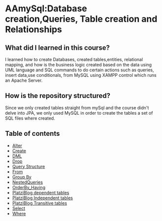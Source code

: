 # AAmySql:Database creation,Queries, Table creation and Relationships

## What did I learned in this course?

I learned how to create Databases, created tables,entities, relational mapping, and how is the business logic created based on the data using UML 
language and SQL commands to do certain actions such as queries, insert data,use conditionals, from MySQL using XAMPP control which runs an Apache
Server.

## How is the repository structured?

Since we only created tables straight from mySql and the course didn't delve into JPA, we only used MySQL in order to create the tables a set of 
SQL files where created.

## Table of contents
 * [Alter](../master/introduccion_db-master/Alter.sql)
 * [Create](../master/introduccion_db-master/Create.sql)
 * [DML](../master/introduccion_db-master/DML.sql)
 * [Drop](../master/introduccion_db-master/Drop.sql)
 * [Query Structure](../master/introduccion_db-master/Estructura_query.sql)
 * [From](../master/introduccion_db-master/From.sql)
 * [Group By](../master/introduccion_db-master/GroupBy.sql)
 * [NestedQueries](../master/introduccion_db-master/NestedQueries.sql)
 * [OrderBy_Having](../master/introduccion_db-master/OrderBy_Having.sql)
 * [PlatziBlog dependent tables](../master/introduccion_db-master/PlatziBlog_TablasDependientes.sql)
 * [PlatziBlog Independent tables](../master/introduccion_db-master/PlatziBlog_TablasIndependientes.sql)
 * [PlatziBlog Transitive tables](../master/introduccion_db-master/PlatziBlog_TablasTransitivas.sql)
 * [Select](../master/introduccion_db-master/Select.sql)
 * [Where](../master/introduccion_db-master/Where.sql)
